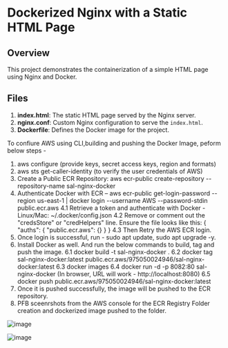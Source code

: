# Dockerized Nginx with a Static HTML Page

## Overview
This project demonstrates the containerization of a simple HTML page using Nginx and Docker.

## Files
1. **index.html**: The static HTML page served by the Nginx server.
2. **nginx.conf**: Custom Nginx configuration to serve the `index.html`.
3. **Dockerfile**: Defines the Docker image for the project.

To confiure AWS using CLI,building and pushing the Docker Image, peform below steps - 
1. aws configure (provide keys, secret access keys, region and formats)
2. aws sts get-caller-identity (to verify the user credentials of AWS)
3.	Create a Public ECR Repository:
aws ecr-public create-repository --repository-name sal-nginx-docker
4.	Authenticate Docker with ECR – 
aws ecr-public get-login-password --region us-east-1 | docker login --username AWS --password-stdin public.ecr.aws 
    4.1	Retrieve a token and authenticate with Docker - Linux/Mac: ~/.docker/config.json
    4.2	Remove or comment out the "credsStore" or "credHelpers" line. Ensure the file looks like this:
    {
        "auths": {
            "public.ecr.aws": {}
        }
    }
    4.3	Then Retry the AWS ECR login.
5.	Once login is successful, run - sudo apt update, sudo apt upgrade -y.
6.	Install Docker as well. And run the below commands to build, tag and push the image.
    6.1	 docker build -t sal-nginx-docker .
    6.2	 docker tag sal-nginx-docker:latest public.ecr.aws/975050024946/sal-nginx-docker:latest 
    6.3	docker images
    6.4	docker run -d -p 8082:80 sal-nginx-docker (In browser, URL will work - http://localhost:8080)
    6.5	docker push public.ecr.aws/975050024946/sal-nginx-docker:latest	
8.	Once it is pushed successfully, the image will be pushed to the ECR repository.
9.	PFB sceenrshots from the AWS console for the ECR Registry Folder creation and dockerized image pushed to the folder.

   ![image](https://github.com/user-attachments/assets/2cc84cbf-b462-4f46-b5f7-3c8eb6ea8124)

   ![image](https://github.com/user-attachments/assets/6dc8273e-c1a9-4f18-b7ba-669ab33a064f)



